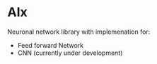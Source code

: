 # AIx
Neuronal network library with implemenation for:
- Feed forward Network
- CNN (currently under development)
